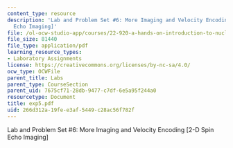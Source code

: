 ```yaml
---
content_type: resource
description: 'Lab and Problem Set #6: More Imaging and Velocity Encoding [2-D Spin
  Echo Imaging]'
file: /ol-ocw-studio-app/courses/22-920-a-hands-on-introduction-to-nuclear-magnetic-resonance-january-iap-1997/266d312a19fee3af5449c28ac56f782f_exp5.pdf
file_size: 81440
file_type: application/pdf
learning_resource_types:
- Laboratory Assignments
license: https://creativecommons.org/licenses/by-nc-sa/4.0/
ocw_type: OCWFile
parent_title: Labs
parent_type: CourseSection
parent_uid: 7675cf71-28db-9477-c7df-6e5a95f244a0
resourcetype: Document
title: exp5.pdf
uid: 266d312a-19fe-e3af-5449-c28ac56f782f
---
```

Lab and Problem Set #6: More Imaging and Velocity Encoding [2-D Spin Echo Imaging]